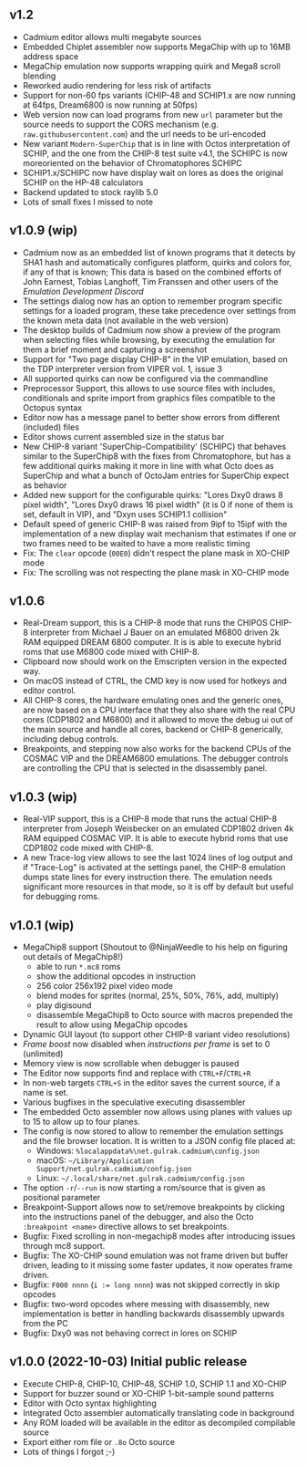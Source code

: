 ## v1.2
* Cadmium editor allows multi megabyte sources
* Embedded Chiplet assembler now supports MegaChip with up to 16MB address space
* MegaChip emulation now supports wrapping quirk and Mega8 scroll blending
* Reworked audio rendering for less risk of artifacts
* Support for non-60 fps variants (CHIP-48 and SCHIP1.x are now running at 64fps,
  Dream6800 is now running at 50fps)
* Web version now can load programs from new `url` parameter but the source needs
  to support the CORS mechanism (e.g. `raw.githubusercontent.com`) and the url
  needs to be url-encoded
* New variant `Modern-SuperChip` that is in line with Octos interpretation of SCHIP,
  and the one from the CHIP-8 test suite v4.1, the SCHIPC is now moreoriented on the
  behavior of Chromatophores SCHIPC
* SCHIP1.x/SCHIPC now have display wait on lores as does the original SCHIP on the
  HP-48 calculators
* Backend updated to stock raylib 5.0
* Lots of small fixes I missed to note

## v1.0.9 (wip)
* Cadmium now as an embedded list of known programs that it detects by SHA1 hash and
  automatically configures platform, quirks and colors for, if any of that is known;
  This data is based on the combined efforts of John Earnest, Tobias Langhoff,
  Tim Franssen and other users of the _Emulation Development Discord_
* The settings dialog now has an option to remember program specific settings for
  a loaded program, these take precedence over settings from the known meta data
  (not available in the web version)
* The desktop builds of Cadmium now show a preview of the program when selecting
  files while browsing, by executing the emulation for them a brief moment and
  capturing a screenshot
* Support for "Two page display CHIP-8" in the VIP emulation, based on the TDP interpreter
  version from VIPER vol. 1, issue 3
* All supported quirks can now be configured via the commandline
* Preprocessor Support, this allows to use source files with includes, conditionals and
  sprite import from graphics files compatible to the Octopus syntax
* Editor now has a message panel to better show errors from different (included) files
* Editor shows current assembled size in the status bar
* New CHIP-8 variant 'SuperChip-Compatibility' (SCHIPC) that behaves similar to the
  SuperChip8 with the fixes from Chromatophore, but has a few additional quirks making
  it more in line with what Octo does as SuperChip and what a bunch of OctoJam entries for
  SuperChip expect as behavior
* Added new support for the configurable quirks: "Lores Dxy0 draws 8 pixel width", "Lores Dxy0 draws 16
  pixel width" (it is 0 if none of them is set, default in VIP), and "Dxyn uses SCHIP1.1 collision"
* Default speed of generic CHIP-8 was raised from 9ipf to 15ipf with the implementation of
  a new display wait mechanism that estimates if one or two frames need to be waited to have a more
  realistic timing
* Fix: The `clear` opcode (`00E0`) didn't respect the plane mask in XO-CHIP mode
* Fix: The scrolling was not respecting the plane mask in XO-CHIP mode

## v1.0.6

* Real-Dream support, this is a CHIP-8 mode that runs the CHIPOS CHIP-8 interpreter from
  Michael J Bauer on an emulated M6800 driven 2k RAM equipped DREAM 6800 computer. It is
  is able to execute hybrid roms that use M6800 code mixed with CHIP-8.
* Clipboard now should work on the Emscripten version in the expected way.
* On macOS instead of CTRL, the CMD key is now used for hotkeys and editor control.
* All CHIP-8 cores, the hardware emulating ones and the generic ones, are now based on a
  CPU interface that they also share with the real CPU cores (CDP1802 and M6800) and it
  allowed to move the debug ui out of the main source and handle all cores, backend or
  CHIP-8 generically, including debug controls.
* Breakpoints, and stepping now also works for the backend CPUs of the COSMAC VIP and
  the DREAM6800 emulations. The debugger controls are controlling the CPU that is selected
  in the disassembly panel.

## v1.0.3 (wip)

* Real-VIP support, this is a CHIP-8 mode that runs the actual CHIP-8 interpreter from
  Joseph Weisbecker on an emulated CDP1802 driven 4k RAM equipped COSMAC VIP. It is
  able to execute hybrid roms that use CDP1802 code mixed with CHIP-8.
* A new Trace-log view allows to see the last 1024 lines of log output and if "Trace-Log"
  is activated at the settings panel, the CHIP-8 emulation dumps state lines for every
  instruction there. The emulation needs significant more resources in that mode, so it
  is off by default but useful for debugging roms.

## v1.0.1 (wip)

* MegaChip8 support (Shoutout to @NinjaWeedle to his help on figuring out details of MegaChip8!)
    * able to run `*.mc8` roms
    * show the additional opcodes in instruction
    * 256 color 256x192 pixel video mode
    * blend modes for sprites (normal, 25%, 50%, 76%, add, multiply)
    * play digisound
    * disassemble MegaChip8 to Octo source with macros prepended the result to allow using 
      MegaChip opcodes
* Dynamic GUI layout (to support other CHIP-8 variant video resolutions)
* _Frame boost_ now disabled when _instructions per frame_ is set to 0 (unlimited)
* Memory view is now scrollable when debugger is paused
* The Editor now supports find and replace with `CTRL+F`/`CTRL+R`
* In non-web targets `CTRL+S` in the editor saves the current source, if a name is set.
* Various bugfixes in the speculative executing disassembler
* The embedded Octo assembler now allows using planes with values up to 15 to allow up to four planes.
* The config is now stored to allow to remember the emulation settings and the file
  browser location. It is written to a JSON config file placed at:
    * Windows: `%localappdata%\net.gulrak.cadmium\config.json`
    * macOS: `~/Library/Application Support/net.gulrak.cadmium/config.json`
    * Linux: `~/.local/share/net.gulrak.cadmium/config.json`
* The option `-r`/`--run` is now starting a rom/source that is given as positional
  parameter
* Breakpoint-Support allows now to set/remove breakpoints by clicking into the
  instructions panel of the debugger, and also the Octo `:breakpoint <name>`
  directive allows to set breakpoints.
* Bugfix: Fixed scrolling in non-megachip8 modes after introducing issues through
  mc8 support.
* Bugfix: The XO-CHIP sound emulation was not frame driven but buffer driven, leading
  to it missing some faster updates, it now operates frame driven. 
* Bugfix: `F000 nnnn` (`i := long nnnn`) was not skipped correctly in skip opcodes
* Bugfix: two-word opcodes where messing with disassembly, new implementation is better
  in handling backwards disassembly upwards from the PC
* Bugfix: Dxy0 was not behaving correct in lores on SCHIP

## v1.0.0 (2022-10-03) Initial public release

* Execute CHIP-8, CHIP-10, CHIP-48, SCHIP 1.0, SCHIP 1.1 and XO-CHIP
* Support for buzzer sound or XO-CHIP 1-bit-sample sound patterns
* Editor with Octo syntax highlighting
* Integrated Octo assembler automatically translating code in background
* Any ROM loaded will be available in the editor as decompiled compilable source
* Export either rom file or `.8o` Octo source
* Lots of things I forgot ;-)
